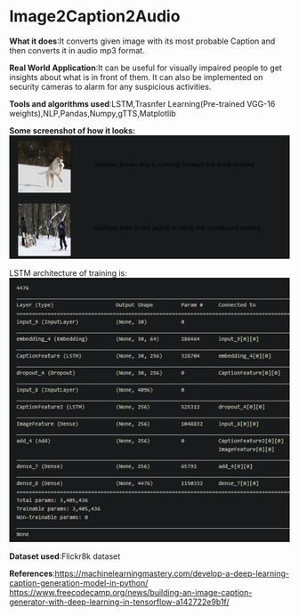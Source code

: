 # Image2Caption2Audio
**What it does**:It converts given image with its most probable Caption and then converts it in audio mp3 format.

**Real World Application**:It can be useful for visually impaired people to get insights about what is in front of them. It can also be implemented on security cameras to alarm for any suspicious activities.

**Tools and algorithms used**:LSTM,Trasnfer Learning(Pre-trained VGG-16 weights),NLP,Pandas,Numpy,gTTS,Matplotlib

**Some screenshot of how it looks:**
![alt text](/images/img_cap_ex1.png)

LSTM architecture of training is:
![alt text](/images/image_caption_lstm.png)

**Dataset used**:Flickr8k dataset

**References**:https://machinelearningmastery.com/develop-a-deep-learning-caption-generation-model-in-python/
              https://www.freecodecamp.org/news/building-an-image-caption-generator-with-deep-learning-in-tensorflow-a142722e9b1f/
